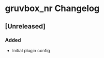 <!-- Keep a Changelog guide -> https://keepachangelog.com -->

# gruvbox_nr Changelog

## [Unreleased]
### Added
- Initial plugin config
